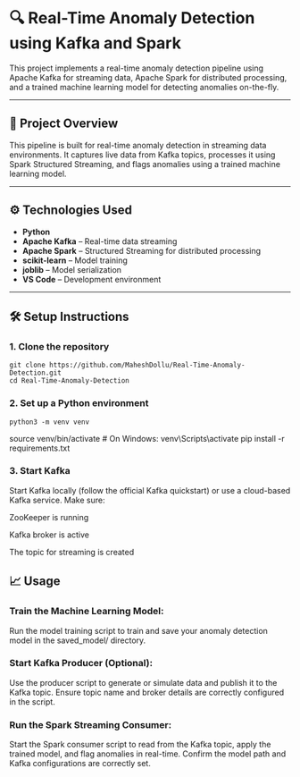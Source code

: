 # 🔍 Real-Time Anomaly Detection using Kafka and Spark

This project implements a real-time anomaly detection pipeline using Apache Kafka for streaming data, Apache Spark for distributed processing, and a trained machine learning model for detecting anomalies on-the-fly.

---

## 🚀 Project Overview

This pipeline is built for real-time anomaly detection in streaming data environments. It captures live data from Kafka topics, processes it using Spark Structured Streaming, and flags anomalies using a trained machine learning model.

---

## ⚙️ Technologies Used

- **Python**
- **Apache Kafka** – Real-time data streaming
- **Apache Spark** – Structured Streaming for distributed processing
- **scikit-learn** – Model training
- **joblib** – Model serialization
- **VS Code** – Development environment

---

## 🛠️ Setup Instructions

### 1. Clone the repository


    git clone https://github.com/MaheshDollu/Real-Time-Anomaly-Detection.git
    cd Real-Time-Anomaly-Detection

### 2. Set up a Python environment

    python3 -m venv venv
  source venv/bin/activate        # On Windows: venv\Scripts\activate
  pip install -r requirements.txt

### 3. Start Kafka
Start Kafka locally (follow the official Kafka quickstart) or use a cloud-based Kafka service. Make sure:

ZooKeeper is running

Kafka broker is active

The topic for streaming is created

## 📈 Usage

### Train the Machine Learning Model:
Run the model training script to train and save your anomaly detection model in the saved_model/ directory.

### Start Kafka Producer (Optional):
Use the producer script to generate or simulate data and publish it to the Kafka topic. Ensure topic name and broker details are correctly configured in the script.

### Run the Spark Streaming Consumer:
Start the Spark consumer script to read from the Kafka topic, apply the trained model, and flag anomalies in real-time. Confirm the model path and Kafka configurations are correctly set.










